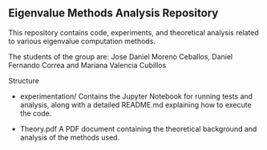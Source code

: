 ## Eigenvalue Methods Analysis Repository

This repository contains code, experiments, and theoretical analysis related to various eigenvalue computation methods.

The students of the group are:
Jose Daniel Moreno Ceballos, Daniel Fernando Correa and Mariana Valencia Cubillos

Structure

-	experimentation/
Contains the Jupyter Notebook for running tests and analysis, along with a detailed README.md explaining how to execute the code.

- Theory.pdf
A PDF document containing the theoretical background and analysis of the methods used.
